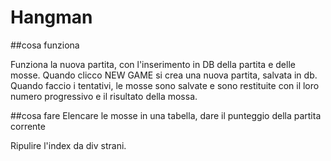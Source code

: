 # Hangman

##cosa funziona

Funziona la nuova partita, con l'inserimento in DB della partita e delle mosse.
Quando clicco NEW GAME si crea una nuova partita, salvata in db.
Quando faccio i tentativi, le mosse sono salvate e sono restituite con
il loro numero progressivo e il risultato della mossa.

##cosa fare
Elencare le mosse in una tabella, dare il punteggio della partita corrente

Ripulire l'index da div strani.